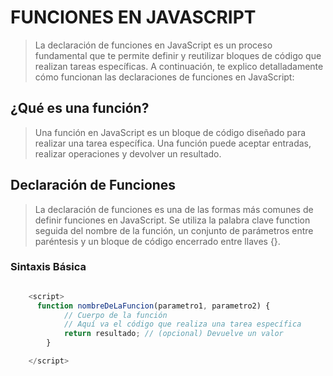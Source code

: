 # FUNCIONES EN JAVASCRIPT

> La declaración de funciones en JavaScript es un proceso fundamental que te permite definir y reutilizar bloques de código que realizan tareas específicas.
> A continuación, te explico detalladamente cómo funcionan las declaraciones de funciones en JavaScript:

## ¿Qué es una función?

> Una función en JavaScript es un bloque de código diseñado para realizar una tarea específica. Una función puede aceptar entradas, 
> realizar operaciones y devolver un resultado.

## Declaración de Funciones

> La declaración de funciones es una de las formas más comunes de definir funciones en JavaScript. Se utiliza la palabra clave function seguida 
> del nombre de la función, un conjunto de parámetros entre paréntesis y un bloque de código encerrado entre llaves {}.

### Sintaxis Básica

``` javascript

	<script>
	  function nombreDeLaFuncion(parametro1, parametro2) {
    		// Cuerpo de la función
    		// Aquí va el código que realiza una tarea específica
        	return resultado; // (opcional) Devuelve un valor
    	}

	</script>
